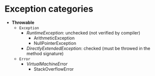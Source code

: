 # Exception categories

- **Throwable**
  - `Exception`
    - _RuntimeException_: unchecked (not verified by compiler)
      - ArithmeticException
      - NullPointerException
    - _DirectlyExtendedException_: checked (must be throwed in the method signature)
  - `Error`
    - _VirtualMachineError_
      - StackOverflowError
